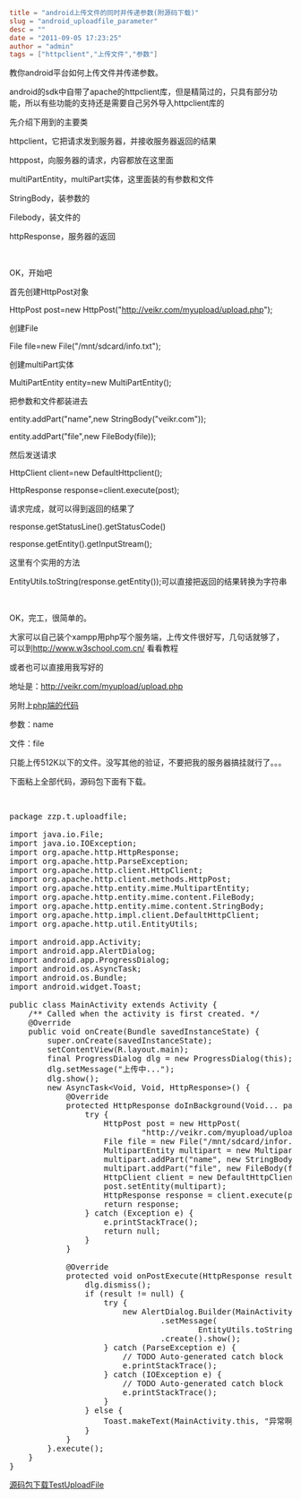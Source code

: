 ```toml
title = "android上传文件的同时并传递参数(附源码下载)"
slug = "android_uploadfile_parameter"
desc = ""
date = "2011-09-05 17:23:25"
author = "admin"
tags = ["httpclient","上传文件","参数"]
```

教你android平台如何上传文件并传递参数。

android的sdk中自带了apache的httpclient库，但是精简过的，只具有部分功能，所以有些功能的支持还是需要自己另外导入httpclient库的

先介绍下用到的主要类

httpclient，它把请求发到服务器，并接收服务器返回的结果

httppost，向服务器的请求，内容都放在这里面

multiPartEntity，multiPart实体，这里面装的有参数和文件

StringBody，装参数的

Filebody，装文件的

httpResponse，服务器的返回

&nbsp;

OK，开始吧

<!--more-->首先创建HttpPost对象

HttpPost post=new HttpPost("http://veikr.com/myupload/upload.php");

创建File

File file=new File("/mnt/sdcard/info.txt");

创建multiPart实体

MultiPartEntity entity=new MultiPartEntity();

把参数和文件都装进去

entity.addPart("name",new StringBody("veikr.com"));

entity.addPart("file",new FileBody(file));

然后发送请求

HttpClient client=new DefaultHttpclient();

HttpResponse response=client.execute(post);

请求完成，就可以得到返回的结果了

response.getStatusLine().getStatusCode()

response.getEntity().getInputStream();

这里有个实用的方法

EntityUtils.toString(response.getEntity());可以直接把返回的结果转换为字符串

&nbsp;

OK，完工，很简单的。

大家可以自己装个xampp用php写个服务端，上传文件很好写，几句话就够了，可以到<a href="http://www.w3school.com.cn/php/index.asp" target="_blank">http://www.w3school.com.cn/</a> 看看教程

或者也可以直接用我写好的

地址是：http://veikr.com/myupload/upload.php

另附上<a title="android上传文件的同时并传递参数(php服务端源码)" href="http://veikr.com/201110/android_uploadfile_parameter_php.html" target="_blank">php端的代码</a>

参数：name

文件：file

只能上传512K以下的文件。没写其他的验证，不要把我的服务器搞挂就行了。。。

下面粘上全部代码，源码包下面有下载。

&nbsp;
<pre class="brush:java">package zzp.t.uploadfile;

import java.io.File;
import java.io.IOException;
import org.apache.http.HttpResponse;
import org.apache.http.ParseException;
import org.apache.http.client.HttpClient;
import org.apache.http.client.methods.HttpPost;
import org.apache.http.entity.mime.MultipartEntity;
import org.apache.http.entity.mime.content.FileBody;
import org.apache.http.entity.mime.content.StringBody;
import org.apache.http.impl.client.DefaultHttpClient;
import org.apache.http.util.EntityUtils;

import android.app.Activity;
import android.app.AlertDialog;
import android.app.ProgressDialog;
import android.os.AsyncTask;
import android.os.Bundle;
import android.widget.Toast;

public class MainActivity extends Activity {
	/** Called when the activity is first created. */
	@Override
	public void onCreate(Bundle savedInstanceState) {
		super.onCreate(savedInstanceState);
		setContentView(R.layout.main);
		final ProgressDialog dlg = new ProgressDialog(this);
		dlg.setMessage("上传中...");
		dlg.show();
		new AsyncTask&lt;Void, Void, HttpResponse&gt;() {
			@Override
			protected HttpResponse doInBackground(Void... params) {
				try {
					HttpPost post = new HttpPost(
							"http://veikr.com/myupload/upload.php");
					File file = new File("/mnt/sdcard/infor.txt");
					MultipartEntity multipart = new MultipartEntity();
					multipart.addPart("name", new StringBody("veikr.com"));
					multipart.addPart("file", new FileBody(file));
					HttpClient client = new DefaultHttpClient();
					post.setEntity(multipart);
					HttpResponse response = client.execute(post);
					return response;
				} catch (Exception e) {
					e.printStackTrace();
					return null;
				}
			}

			@Override
			protected void onPostExecute(HttpResponse result) {
				dlg.dismiss();
				if (result != null) {
					try {
						new AlertDialog.Builder(MainActivity.this)
								.setMessage(
										EntityUtils.toString(result.getEntity()))
								.create().show();
					} catch (ParseException e) {
						// TODO Auto-generated catch block
						e.printStackTrace();
					} catch (IOException e) {
						// TODO Auto-generated catch block
						e.printStackTrace();
					}
				} else {
					Toast.makeText(MainActivity.this, "异常啊异常。。。", 0).show();
				}
			}
		}.execute();
	}
}</pre>
<a href="http://veikr.com/wp-content/uploads/2011/09/TestUploadFile.zip">源码包下载TestUploadFile</a>